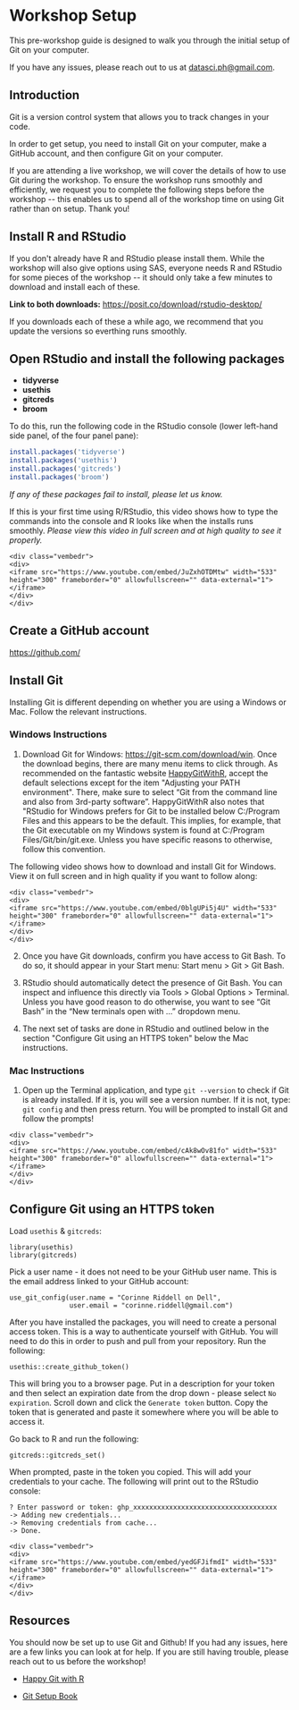 # Workshop Setup



This pre-workshop guide is designed to walk you through the initial setup of Git
on your computer.  

If you have any issues, please reach out to us at datasci.ph@gmail.com.   

## Introduction

Git is a version control system that allows you to track changes in your code.  

In order to get setup, you need to install Git on your computer, make a GitHub 
account, and then configure Git on your computer.  

If you are attending a live workshop, we will cover the details of how to use 
Git during the workshop. To ensure the workshop runs smoothly and efficiently, 
we request you to complete the following steps before the workshop -- this 
enables us to spend all of the workshop time on using Git rather than on setup.
Thank you!

## Install R and RStudio

If you don't already have R and RStudio please install them. While the workshop
will also give options using SAS, everyone needs R and RStudio for some pieces 
of the workshop -- it should only take a few minutes to download and install 
each of these. 

**Link to both downloads:** https://posit.co/download/rstudio-desktop/  

If you downloads each of these a while ago, we recommend that you update the 
versions so everthing runs smoothly. 

## Open RStudio and install the following packages

- **tidyverse**
- **usethis**
- **gitcreds**
- **broom**

To do this, run the following code in the RStudio console (lower left-hand side
panel, of the four panel pane):


```r
install.packages('tidyverse')
install.packages('usethis')
install.packages('gitcreds')
install.packages('broom')
```

*If any of these packages fail to install, please let us know.*   

If this is your first time using R/RStudio, this video shows how to type the 
commands into the console and R looks like when the installs runs smoothly. 
*Please view this video in full screen and at high quality to see it properly.*


```{=html}
<div class="vembedr">
<div>
<iframe src="https://www.youtube.com/embed/JuZxhOTDMtw" width="533" height="300" frameborder="0" allowfullscreen="" data-external="1"></iframe>
</div>
</div>
```


## Create a GitHub account

https://github.com/

## Install Git

Installing Git is different depending on whether you are using a Windows or Mac. 
Follow the relevant instructions.

### Windows Instructions

1) Download Git for Windows: https://git-scm.com/download/win. Once the download
begins, there are many menu items to click through. As recommended on the 
fantastic website [HappyGitWithR](https://happygitwithr.com/install-git), accept
the default selections except for the item "Adjusting your PATH environment". 
There, make sure to select “Git from the command line and also from 3rd-party 
software”. HappyGitWithR also notes that "RStudio for Windows prefers for Git to
be installed below C:/Program Files and this appears to be the default. This 
implies, for example, that the Git executable on my Windows system is found at 
C:/Program Files/Git/bin/git.exe. Unless you have specific reasons to otherwise,
follow this convention.

The following video shows how to download and install Git for Windows. View it 
on full screen and in high quality if you want to follow along:


```{=html}
<div class="vembedr">
<div>
<iframe src="https://www.youtube.com/embed/0blgUPi5j4U" width="533" height="300" frameborder="0" allowfullscreen="" data-external="1"></iframe>
</div>
</div>
```


2) Once you have Git downloads, confirm you have access to Git Bash. To do so, 
it should appear in your Start menu: Start menu > Git > Git Bash.
 
3) RStudio should automatically detect the presence of Git Bash. You can inspect
and influence this directly via Tools > Global Options > Terminal. Unless you 
have good reason to do otherwise, you want to see “Git Bash” in the “New 
terminals open with …” dropdown menu.

4) The next set of tasks are done in RStudio and outlined below in the section
"Configure Git using an HTTPS token" below the Mac instructions.

### Mac Instructions

1) Open up the Terminal application, and type `git --version` to check if Git is
already installed. If it is, you will see a version number. If it is not, type: 
`git config` and then press return. You will be prompted to install Git and 
follow the prompts! 


```{=html}
<div class="vembedr">
<div>
<iframe src="https://www.youtube.com/embed/cAk8wOv81fo" width="533" height="300" frameborder="0" allowfullscreen="" data-external="1"></iframe>
</div>
</div>
```


## Configure Git using an HTTPS token

Load `usethis` & `gitcreds`:  

```
library(usethis)
library(gitcreds)
```

Pick a user name - it does not need to be your GitHub user name. This is the email address linked to your GitHub account:  
```
use_git_config(user.name = "Corinne Riddell on Dell",
               user.email = "corinne.riddell@gmail.com")
```


After you have installed the packages, you will need to create a personal access token. This is a way to authenticate yourself with GitHub. You will need to do this in order to push and pull from your repository.  Run the following:   

`usethis::create_github_token()`   

This will bring you to a browser page. Put in a description for your token and then select an expiration date from the drop down - please select `No expiration`. Scroll down and click the `Generate token` button. Copy the token that is generated and paste it somewhere where you will be able to access it. 

Go back to R and run the following:  

`gitcreds::gitcreds_set()`  
  
When prompted, paste in the token you copied. This will add your credentials to your cache. The following will print out to the RStudio console:    

```
? Enter password or token: ghp_xxxxxxxxxxxxxxxxxxxxxxxxxxxxxxxxxxxx  
-> Adding new credentials...
-> Removing credentials from cache...
-> Done.
```  



```{=html}
<div class="vembedr">
<div>
<iframe src="https://www.youtube.com/embed/yedGFJifmdI" width="533" height="300" frameborder="0" allowfullscreen="" data-external="1"></iframe>
</div>
</div>
```


## Resources

You should now be set up to use Git and Github! If you had any issues, here are a few links you can look at for help. If you are still having trouble, please reach out to us before the workshop!  

- [Happy Git with R](https://happygitwithr.com/)  

- [Git Setup Book](https://git-scm.com/book/en/v2/Getting-Started-About-Version-ControlLinks)
